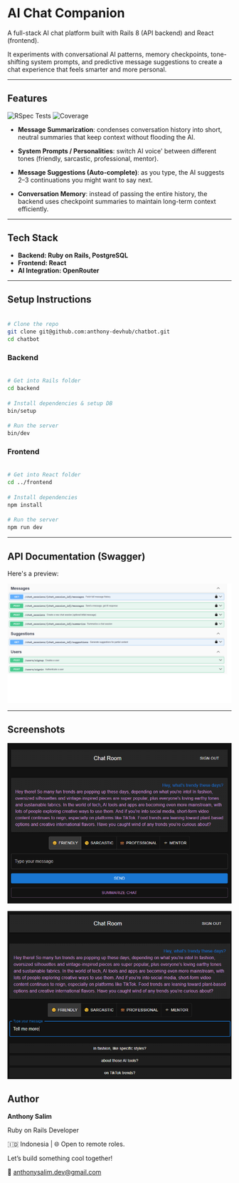 # AI Chat Companion

A full-stack AI chat platform built with Rails 8 (API backend) and React (frontend).

It experiments with conversational AI patterns, memory checkpoints, tone-shifting system prompts, and predictive message suggestions to create a chat experience that feels smarter and more personal.

---

## Features

![RSpec Tests](https://img.shields.io/badge/tests-passing-brightgreen)
![Coverage](https://img.shields.io/badge/coverage-100%25-green)

- **Message Summarization**: condenses conversation history into short, neutral summaries that keep context without flooding the AI.

- **System Prompts / Personalities**: switch AI voice' between different tones (friendly, sarcastic, professional, mentor).

- **Message Suggestions (Auto-complete)**: as you type, the AI suggests 2–3 continuations you might want to say next.

- **Conversation Memory**: instead of passing the entire history, the backend uses checkpoint summaries to maintain long-term context efficiently.

---

## Tech Stack

- **Backend: Ruby on Rails, PostgreSQL**
- **Frontend: React**
- **AI Integration: OpenRouter**

---

## Setup Instructions


```bash

# Clone the repo
git clone git@github.com:anthony-devhub/chatbot.git
cd chatbot

```

### Backend

```bash

# Get into Rails folder
cd backend

# Install dependencies & setup DB
bin/setup

# Run the server
bin/dev

```

### Frontend

```bash

# Get into React folder
cd ../frontend

# Install dependencies
npm install

# Run the server
npm run dev

```

---

## API Documentation (Swagger)

Here's a preview:

![Swagger Preview](img/swagger.png)

---

## Screenshots

![Main Chat Page](img/general.png)

![Suggestions](img/suggestions.png)

## Author

**Anthony Salim**

Ruby on Rails Developer

🇮🇩 Indonesia | 🌐 Open to remote roles.

Let’s build something cool together!

📧 anthonysalim.dev@gmail.com